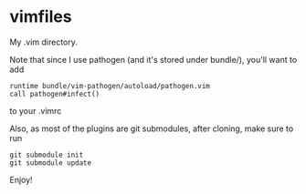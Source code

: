 vimfiles
========

My .vim directory.

Note that since I use pathogen (and it's stored under bundle/), you'll want to add 

    runtime bundle/vim-pathogen/autoload/pathogen.vim
    call pathogen#infect()

to your .vimrc

Also, as most of the plugins are git submodules, after cloning, make sure to run

    git submodule init
    git submodule update

Enjoy!
